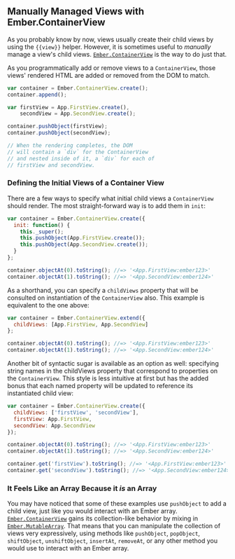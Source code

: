 ## Manually Managed Views with Ember.ContainerView

As you probably know by now, views usually create their child views
by using the `{{view}}` helper. However, it is sometimes useful to
_manually_ manage a view's child views.
[`Ember.ContainerView`](/api/classes/Ember.MutableArray.html)
is the way to do just that.

As you programmatically add or remove views to a `ContainerView`,
those views' rendered HTML are added or removed from the DOM to
match.

```javascript
var container = Ember.ContainerView.create();
container.append();

var firstView = App.FirstView.create(),
    secondView = App.SecondView.create();

container.pushObject(firstView);
container.pushObject(secondView);

// When the rendering completes, the DOM
// will contain a `div` for the ContainerView
// and nested inside of it, a `div` for each of
// firstView and secondView.
```

### Defining the Initial Views of a Container View

There are a few ways to specify what initial child views a
`ContainerView` should render. The most straight-forward way is to
add them in `init`:

```javascript
var container = Ember.ContainerView.create({
  init: function() {
    this._super();
    this.pushObject(App.FirstView.create());
    this.pushObject(App.SecondView.create());
  }
};

container.objectAt(0).toString(); //=> '<App.FirstView:ember123>'
container.objectAt(1).toString(); //=> '<App.SecondView:ember124>'
```

As a shorthand, you can specify a `childViews` property that will be
consulted on instantiation of the `ContainerView` also. This example is
equivalent to the one above:

```javascript
var container = Ember.ContainerView.extend({
  childViews: [App.FirstView, App.SecondView]
};

container.objectAt(0).toString(); //=> '<App.FirstView:ember123>'
container.objectAt(1).toString(); //=> '<App.SecondView:ember124>'
```

Another bit of syntactic sugar is available as an option as well:
specifying string names in the childViews property that correspond
to properties on the `ContainerView`. This style is less intuitive
at first but has the added bonus that each named property will
be updated to reference its instantiated child view:

```javascript
var container = Ember.ContainerView.create({
  childViews: ['firstView', 'secondView'],
  firstView: App.FirstView,
  secondView: App.SecondView
});

container.objectAt(0).toString(); //=> '<App.FirstView:ember123>'
container.objectAt(1).toString(); //=> '<App.SecondView:ember124>'

container.get('firstView').toString(); //=> '<App.FirstView:ember123>'
container.get('secondView').toString(); //=> '<App.SecondView:ember124>'
```

### It Feels Like an Array Because it _is_ an Array

You may have noticed that some of these examples use `pushObject` to add
a child view, just like you would interact with an Ember array.
[`Ember.ContainerView`](/api/classes/Ember.ContainerView.html)
gains its collection-like behavior by mixing in
[`Ember.MutableArray`](/api/classes/Ember.MutableArray.html). That means
that you can manipulate the collection of views very expressively, using
methods like `pushObject`, `popObject`, `shiftObject`, `unshiftObject`, `insertAt`,
`removeAt`, or any other method you would use to interact with an Ember array.
